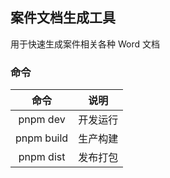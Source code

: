 ## 案件文档生成工具

用于快速生成案件相关各种 Word 文档

### 命令

|    命令    | 说明     |
| :--------: | -------- |
|  pnpm dev  | 开发运行 |
| pnpm build | 生产构建 |
| pnpm dist  | 发布打包 |
